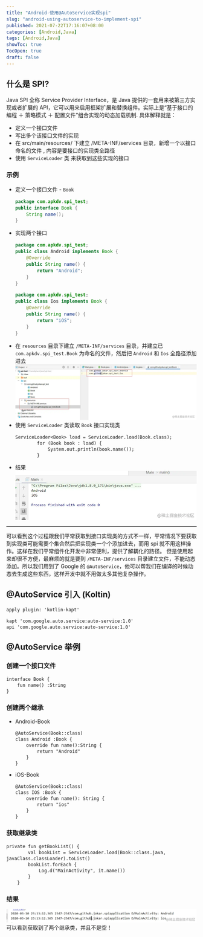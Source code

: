 ```yaml
---
title: "Android-使用@AutoService实现spi"
slug: "android-using-autoservice-to-implement-spi"
published: 2021-07-22T17:16:07+08:00
categories: [Android,Java]
tags: [Android,Java]
showToc: true
TocOpen: true
draft: false
---
```

## **什么是 SPI?**
Java SPI 全称 Service Provider Interface，是 Java 提供的一套用来被第三方实现或者扩展的 API，它可以用来启用框架扩展和替换组件。实际上是“基于接口的编程 ＋ 策略模式 ＋ 配置文件”组合实现的动态加载机制.
具体解释就是：
* 定义一个接口文件
* 写出多个该接口文件的实现
* 在 src/main/resources/ 下建立 /META-INF/services 目录，新增一个以接口命名的文件 , 内容是要接口的实现类全路径
* 使用 `ServiceLoader` 类 来获取到这些实现的接口
### **示例**
* 定义一个接口文件 - `Book`
  ```Java
  package com.apkdv.spi_test;
  public interface Book {
      String name();
  }
  ```
* 实现两个接口
  ```Java
  package com.apkdv.spi_test;
  public class Android implements Book {
      @Override
      public String name() {
          return "Android";
      }
  }
  ```
  ```Java
  package com.apkdv.spi_test;
  public class Ios implements Book {
      @Override
      public String name() {
          return "iOS";
      }
  }
  ```
* 在 `resources` 目录下建立 `/META-INF/services` 目录，并建立已 `com.apkdv.spi_test.Book` 为命名的文件，然后把 `Android` 和 `Ios` 全路径添加进去
  ![image.png](https://raw.githubusercontent.com/appdev/gallery/refs/heads/main/img/blog/qiniu/164680461042817111d731ab34b9b~tplv-t2oaga2asx-zoom-in-crop-mark:1304:0:0:0.awebp)
* 使用 `ServiceLoader` 类读取 `Book` 接口实现类
  ```
  ServiceLoader<Book> load = ServiceLoader.load(Book.class);
          for (Book book : load) {
              System.out.println(book.name());
          }
  ```
* 结果
  ![image.png](https://raw.githubusercontent.com/appdev/gallery/refs/heads/main/img/blog/qiniu/164680461087717111d731ab8e9d2~tplv-t2oaga2asx-zoom-in-crop-mark:1304:0:0:0.awebp)
---
可以看到这个过程跟我们平常获取到接口实现类的方式不一样，平常情况下要获取到实现类可能需要个集合然后把实现类一个个添加进去，而用 spi 就不用这样操作。这样在我们平常组件化开发中非常便利，提供了解耦化的路径。
但是使用起来却很不方便，最麻烦的就是要到 `/META-INF/services` 目录建立文件，不能动态添加。所以我们用到了 Google 的 `@AutoService`，他可以帮我们在编译的时候动态去生成这些东西，这样开发中就不用做太多其他复杂操作。
## **@AutoService 引入 (Koltin)**
```
apply plugin: 'kotlin-kapt'
```
```
kapt 'com.google.auto.service:auto-service:1.0'
api 'com.google.auto.service:auto-service:1.0'
```
## **@AutoService 举例**
### **创建一个接口文件**
```
interface Book {
    fun name() :String
}
```
### **创建两个继承**
* Android-Book
  ```
  @AutoService(Book::class)
  class Android :Book {
      override fun name():String {
          return "Android"
      }
  }
  ```
* iOS-Book
  ```
  @AutoService(Book::class)
  class IOS :Book {
      override fun name(): String {
          return "ios"
      }
  }
  ```
### **获取继承类**
```
private fun getBookList() {
        val bookList = ServiceLoader.load(Book::class.java, javaClass.classLoader).toList()
        bookList.forEach {
            Log.d("MainActivity", it.name())
        }
    }
```
### **结果**
![image.png](https://raw.githubusercontent.com/appdev/gallery/refs/heads/main/img/blog/blog/164672685915117111d731ac3ddc9~tplv-t2oaga2asx-zoom-in-crop-mark:1304:0:0:0.awebp)
可以看到获取到了两个继承类，并且不是空！
